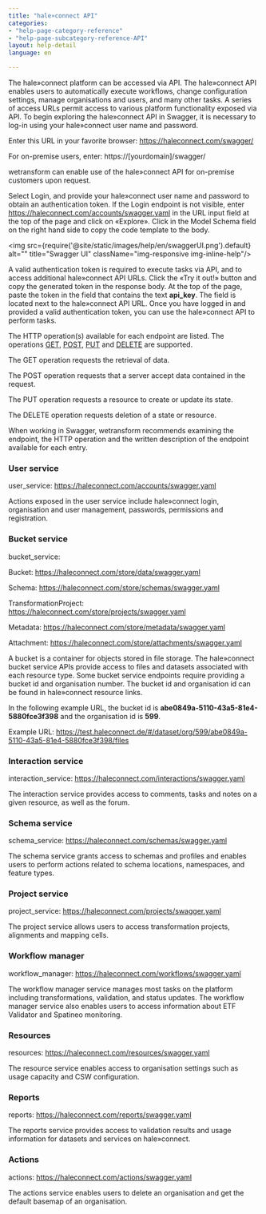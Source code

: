 ```yaml
---
title: "hale»connect API"
categories:
- "help-page-category-reference"
- "help-page-subcategory-reference-API"
layout: help-detail
language: en

---
```


The hale»connect platform can be accessed via API. The hale»connect API enables users to automatically execute workflows, change configuration settings, manage organisations and users, and many other tasks. A series of access URLs permit access to various platform functionality exposed via API. To begin exploring the hale»connect API in Swagger, it is necessary to log-in using your hale»connect user name and password.

Enter this URL in your favorite browser: https://haleconnect.com/swagger/

For on-premise users, enter: https://[yourdomain]/swagger/

wetransform can enable use of the hale»connect API for on-premise customers upon request.


Select Login, and provide your hale»connect user name and password to obtain an authentication token. If the Login endpoint is not visible, enter https://haleconnect.com/accounts/swagger.yaml in the URL input field at the top of the page and click on &laquo;Explore&raquo;. Click in the Model Schema field on the right hand side to copy the code template to the body.

<img src={require('@site/static/images/help/en/swaggerUI.png').default} alt="" title="Swagger UI" className="img-responsive img-inline-help"/>

A valid authentication token is required to execute tasks via API, and to access additional hale»connect API URLs. Click the &laquo;Try it out!&raquo; button and copy the generated token in the response body. At the top of the page, paste the token in the field that contains the text **api_key**. The field is located next to the hale»connect API URL. Once you have logged in and provided a valid authentication token, you can use the hale»connect API to perform tasks.

The HTTP operation(s) available for each endpoint are listed. The operations [GET](https://datatracker.ietf.org/doc/html/rfc9110#name-get), [POST](https://datatracker.ietf.org/doc/html/rfc9110#name-post), [PUT](https://datatracker.ietf.org/doc/html/rfc9110#name-put) and [DELETE](https://datatracker.ietf.org/doc/html/rfc9110#name-delete) are supported.

The GET operation requests the retrieval of data.

The POST operation requests that a server accept data contained in the request.

The PUT operation requests a resource to create or update its state.

The DELETE operation requests deletion of a state or resource.

When working in Swagger, wetransform recommends examining the endpoint, the HTTP operation and the written description of the endpoint available for each entry.

### User service
user_service: https://haleconnect.com/accounts/swagger.yaml

Actions exposed in the user service include hale»connect login, organisation and user management, passwords, permissions and registration.

### Bucket service
bucket_service:

  Bucket: https://haleconnect.com/store/data/swagger.yaml

  Schema: https://haleconnect.com/store/schemas/swagger.yaml

  TransformationProject: https://haleconnect.com/store/projects/swagger.yaml

  Metadata: https://haleconnect.com/store/metadata/swagger.yaml

  Attachment: https://haleconnect.com/store/attachments/swagger.yaml

A bucket is a container for objects stored in file storage. The hale»connect bucket service APIs provide access to files and datasets associated with each resource type. Some bucket service endpoints require providing a bucket id and organisation number. The bucket id and organisation id can be found in hale»connect resource links.

In the following example URL, the bucket id is **abe0849a-5110-43a5-81e4-5880fce3f398** and the organisation id is **599**.

Example URL: https://test.haleconnect.de/#/dataset/org/599/abe0849a-5110-43a5-81e4-5880fce3f398/files

### Interaction service
interaction_service: https://haleconnect.com/interactions/swagger.yaml

The interaction service provides access to comments, tasks and notes on a given resource, as well as the forum.

### Schema service
schema_service: https://haleconnect.com/schemas/swagger.yaml

The schema service grants access to schemas and profiles and enables users to perform actions related to schema locations, namespaces, and feature types.

### Project service
project_service: https://haleconnect.com/projects/swagger.yaml

The project service allows users to access transformation projects, alignments and mapping cells.

### Workflow manager
workflow_manager: https://haleconnect.com/workflows/swagger.yaml

The workflow manager service manages most tasks on the platform including transformations, validation, and status updates. The workflow manager service also enables users to access information about ETF Validator and Spatineo monitoring.

### Resources
resources: https://haleconnect.com/resources/swagger.yaml

The resource service enables access to organisation settings such as usage capacity and CSW configuration.

### Reports
reports: https://haleconnect.com/reports/swagger.yaml

The reports service provides access to validation results and usage information for datasets and services on hale»connect.

### Actions
actions: https://haleconnect.com/actions/swagger.yaml

The actions service enables users to delete an organisation and get the default basemap of an organisation.
